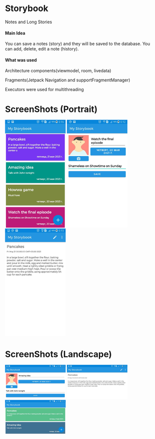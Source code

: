 # Storybook
Notes and Long Stories

#### Main Idea
You can save a notes (story) and they will be saved to the database.
You can add, delete, edit a note (history). 

#### What was used 
Architecture components(viewmodel, room, livedata)

Fragments(Jetpack Navigation and supportFragmentManager)

Executors were used for multithreading

# ScreenShots (Portrait)
<a href="url"><img src="https://github.com/johnzieman/Storybook/blob/main/screenshots/photo_2021-05-20_00-17-24.jpg" width="200" ></a>
<a href="url"><img src="https://github.com/johnzieman/Storybook/blob/main/screenshots/photo_2021-05-20_00-17-26.jpg" width="200" ></a>
<a href="url"><img src="https://github.com/johnzieman/Storybook/blob/main/screenshots/photo_2021-05-20_00-17-35.jpg" width="200" ></a>

# ScreenShots (Landscape)
<a href="url"><img src="https://github.com/johnzieman/Storybook/blob/main/screenshots/photo_2021-05-20_00-19-07.jpg" width="200" ></a>
<a href="url"><img src="https://github.com/johnzieman/Storybook/blob/main/screenshots/photo_2021-05-20_00-19-08.jpg" width="200" ></a>
<a href="url"><img src="https://github.com/johnzieman/Storybook/blob/main/screenshots/photo_2021-05-20_00-19-10.jpg" width="200" ></a>
